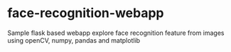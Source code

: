 # face-recognition-webapp
Sample flask based webapp explore face recognition feature from images using openCV, numpy, pandas and matplotlib
